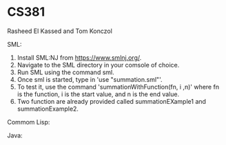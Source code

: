 # CS381
Rasheed El Kassed and Tom Konczol

SML:
1) Install SML:NJ from https://www.smlnj.org/. 
2) Navigate to the SML directory in your comsole of choice. 
3) Run SML using the command sml. 
4) Once sml is started, type in 'use "summation.sml"'.
5) To test it, use the command 'summationWithFunction(fn, i ,n)' where fn is the function, i is the start value, and n is the end value.
6) Two function are already provided called summationEXample1 and summationExample2.

Commom Lisp:

Java:
